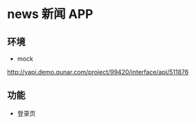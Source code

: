 # news 新闻 APP

## 环境

- mock

http://yapi.demo.qunar.com/project/99420/interface/api/511876

## 功能

- 登录页
